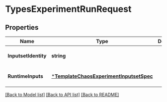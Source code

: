 # TypesExperimentRunRequest

## Properties
Name | Type | Description | Notes
------------ | ------------- | ------------- | -------------
**InputsetIdentity** | **string** |  | [optional] [default to null]
**RuntimeInputs** | [***TemplateChaosExperimentInputsetSpec**](template.ChaosExperimentInputsetSpec.md) |  | [optional] [default to null]

[[Back to Model list]](../README.md#documentation-for-models) [[Back to API list]](../README.md#documentation-for-api-endpoints) [[Back to README]](../README.md)

